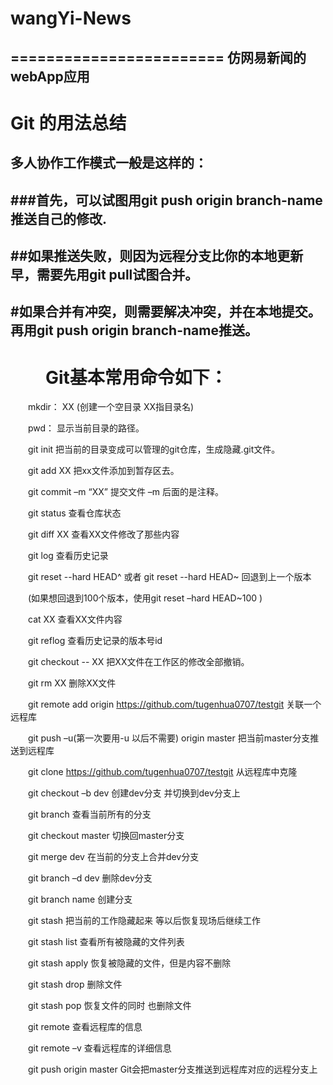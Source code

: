 # wangYi-News
========================
仿网易新闻的webApp应用
------------------------

#
#
#

#
#
Git 的用法总结
================================

多人协作工作模式一般是这样的：
---------------------------------

###首先，可以试图用git push origin branch-name推送自己的修改.
-----------------------------------------------------------------
##如果推送失败，则因为远程分支比你的本地更新早，需要先用git pull试图合并。
-------------------------------------------------------------------------
#如果合并有冲突，则需要解决冲突，并在本地提交。再用git push origin branch-name推送。
-----------------------------------------------------------------------------------

　　Git基本常用命令如下：
===================================================
　　mkdir：         XX (创建一个空目录 XX指目录名)

　　pwd：          显示当前目录的路径。

　　git init          把当前的目录变成可以管理的git仓库，生成隐藏.git文件。

　　git add XX       把xx文件添加到暂存区去。

　　git commit –m “XX”  提交文件 –m 后面的是注释。

　　git status        查看仓库状态

　　git diff  XX      查看XX文件修改了那些内容

　　git log          查看历史记录

　　git reset  --hard HEAD^ 或者 git reset  --hard HEAD~ 回退到上一个版本

　　(如果想回退到100个版本，使用git reset –hard HEAD~100 )

　　cat XX         查看XX文件内容

　　git reflog       查看历史记录的版本号id

　　git checkout -- XX  把XX文件在工作区的修改全部撤销。

　　git rm XX          删除XX文件

　　git remote add origin https://github.com/tugenhua0707/testgit 关联一个远程库

　　git push –u(第一次要用-u 以后不需要) origin master 把当前master分支推送到远程库

　　git clone https://github.com/tugenhua0707/testgit  从远程库中克隆

　　git checkout –b dev  创建dev分支 并切换到dev分支上

　　git branch  查看当前所有的分支

　　git checkout master 切换回master分支

　　git merge dev    在当前的分支上合并dev分支

　　git branch –d dev 删除dev分支

　　git branch name  创建分支

　　git stash 把当前的工作隐藏起来 等以后恢复现场后继续工作

　　git stash list 查看所有被隐藏的文件列表

　　git stash apply 恢复被隐藏的文件，但是内容不删除

　　git stash drop 删除文件

　　git stash pop 恢复文件的同时 也删除文件

　　git remote 查看远程库的信息

　　git remote –v 查看远程库的详细信息

　　git push origin master  Git会把master分支推送到远程库对应的远程分支上